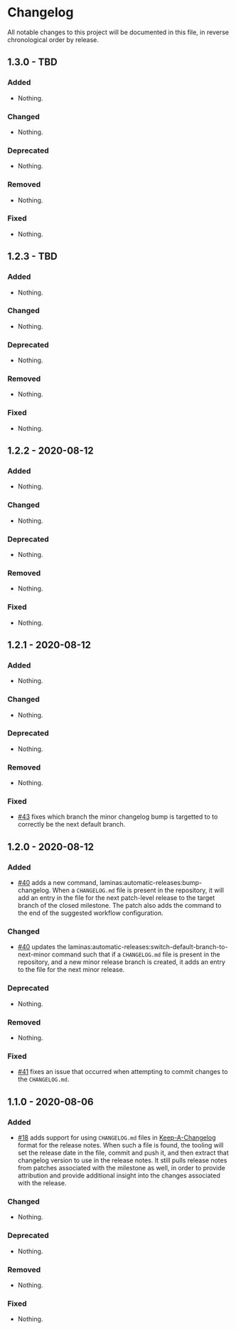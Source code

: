 # Changelog

All notable changes to this project will be documented in this file, in reverse chronological order by release.

## 1.3.0 - TBD

### Added

- Nothing.

### Changed

- Nothing.

### Deprecated

- Nothing.

### Removed

- Nothing.

### Fixed

- Nothing.

## 1.2.3 - TBD

### Added

- Nothing.

### Changed

- Nothing.

### Deprecated

- Nothing.

### Removed

- Nothing.

### Fixed

- Nothing.

## 1.2.2 - 2020-08-12

### Added

- Nothing.

### Changed

- Nothing.

### Deprecated

- Nothing.

### Removed

- Nothing.

### Fixed

- Nothing.

## 1.2.1 - 2020-08-12

### Added

- Nothing.

### Changed

- Nothing.

### Deprecated

- Nothing.

### Removed

- Nothing.

### Fixed

- [#43](https://github.com/laminas/automatic-releases/pull/43) fixes which branch the minor changelog bump is targetted to to correctly be the next default branch.

## 1.2.0 - 2020-08-12

### Added

- [#40](https://github.com/laminas/automatic-releases/pull/40) adds a new command, laminas:automatic-releases:bump-changelog. When a `CHANGELOG.md` file is present in the repository, it will add an entry in the file for the next patch-level release to the target branch of the closed milestone. The patch also adds the command to the end of the suggested workflow configuration.

### Changed

- [#40](https://github.com/laminas/automatic-releases/pull/40) updates the laminas:automatic-releases:switch-default-branch-to-next-minor command such that if a `CHANGELOG.md` file is present in the repository, and a new minor release branch is created, it adds an entry to the file for the next minor release.

### Deprecated

- Nothing.

### Removed

- Nothing.

### Fixed

- [#41](https://github.com/laminas/automatic-releases/pull/41) fixes an issue that occurred when attempting to commit changes to the `CHANGELOG.md`.

## 1.1.0 - 2020-08-06

### Added

- [#18](https://github.com/laminas/automatic-releases/pull/18) adds support for using `CHANGELOG.md` files in [Keep-A-Changelog](https://keepachangelog.com) format for the release notes. When such a file is found, the tooling will set the release date in the file, commit and push it, and then extract that changelog version to use in the release notes. It still pulls release notes from patches associated with the milestone as well, in order to provide attribution and provide additional insight into the changes associated with the release.

### Changed

- Nothing.

### Deprecated

- Nothing.

### Removed

- Nothing.

### Fixed

- Nothing.
